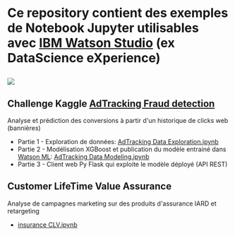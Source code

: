 <h1> Ce repository contient des exemples de Notebook Jupyter utilisables avec <a href="http://datascience.ibm.com">IBM Watson Studio</a> (ex DataScience eXperience)
<p>
<img src="http://biblioteca.uoc.edu/sites/default/files/IBM_Data%20Science.png">

<h2>Challenge Kaggle <a href="https://www.kaggle.com/c/talkingdata-adtracking-fraud-detection">AdTracking Fraud detection</a> </h2> 
<p>
Analyse et prédiction des conversions à partir d'un historique de clicks web (bannières)
<ul>
    <li>Partie 1 - Exploration de données: <a href="https://github.com/obarrot/dsx/blob/master/AdTracking%20Data%20Exploration.ipynb">AdTracking Data Exploration.ipynb</a>
    <li>Partie 2 - Modélisation XGBoost et publication du modèle entrainé dans <a href="https://www.ibm.com/cloud/machine-learning">Watson ML</a>: <a href="https://github.com/obarrot/dsx/blob/master/AdTracking%20Data%20Modeling.ipynb">AdTracking Data Modeling.ipynb</a>
    <li> Partie 3 - Client web Py Flask qui exploite le modèle déployé (API REST)
</ul>
<h2> Customer LifeTime Value Assurance</h2>
Analyse de campagnes marketing sur des produits d'assurance IARD et retargeting
<ul>
<li> <a href="https://github.com/obarrot/dsx/blob/master/insurance%20CLV.ipynb">insurance CLV.ipynb</a>
</ul>
